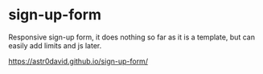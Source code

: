 # sign-up-form

Responsive sign-up form, it does nothing so far as it is a template, but can easily add limits and js later.

https://astr0david.github.io/sign-up-form/
